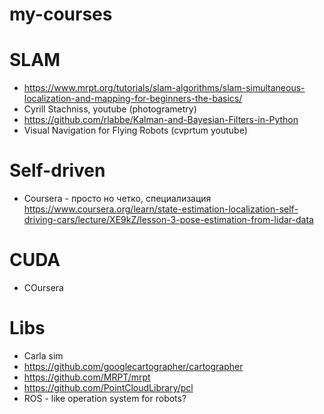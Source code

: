 # my-courses
# SLAM
- https://www.mrpt.org/tutorials/slam-algorithms/slam-simultaneous-localization-and-mapping-for-beginners-the-basics/
- Cyrill Stachniss, youtube (photogrametry)
- https://github.com/rlabbe/Kalman-and-Bayesian-Filters-in-Python
- Visual Navigation for Flying Robots (cvprtum youtube)

# Self-driven
- Coursera - просто но четко, специализация
https://www.coursera.org/learn/state-estimation-localization-self-driving-cars/lecture/XE9kZ/lesson-3-pose-estimation-from-lidar-data

# CUDA
- COursera

# Libs
- Carla sim
- https://github.com/googlecartographer/cartographer
- https://github.com/MRPT/mrpt
- https://github.com/PointCloudLibrary/pcl
- ROS - like operation system for robots?
